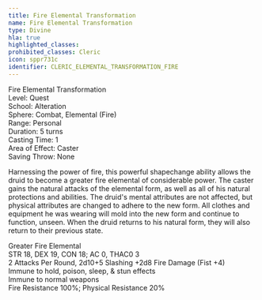 ```yaml
---
title: Fire Elemental Transformation
name: Fire Elemental Transformation
type: Divine
hla: true
highlighted_classes: 
prohibited_classes: Cleric
icon: sppr731c
identifier: CLERIC_ELEMENTAL_TRANSFORMATION_FIRE
---
```

Fire Elemental Transformation  
Level: Quest  
School: Alteration  
Sphere: Combat, Elemental (Fire)  
Range: Personal  
Duration: 5 turns  
Casting Time: 1  
Area of Effect: Caster  
Saving Throw: None  
  
Harnessing the power of fire, this powerful shapechange ability allows the druid to become a greater fire elemental of considerable power. The caster gains the natural attacks of the elemental form, as well as all of his natural protections and abilities. The druid's mental attributes are not affected, but physical attributes are changed to adhere to the new form. All clothes and equipment he was wearing will mold into the new form and continue to function, unseen. When the druid returns to his natural form, they will also return to their previous state.  
  
Greater Fire Elemental  
STR 18, DEX 19, CON 18;  AC 0, THAC0 3  
2 Attacks Per Round, 2d10+5 Slashing +2d8 Fire Damage (Fist +4)  
Immune to hold, poison, sleep, &amp; stun effects  
Immune to normal weapons  
Fire Resistance 100%;  Physical Resistance 20%  
